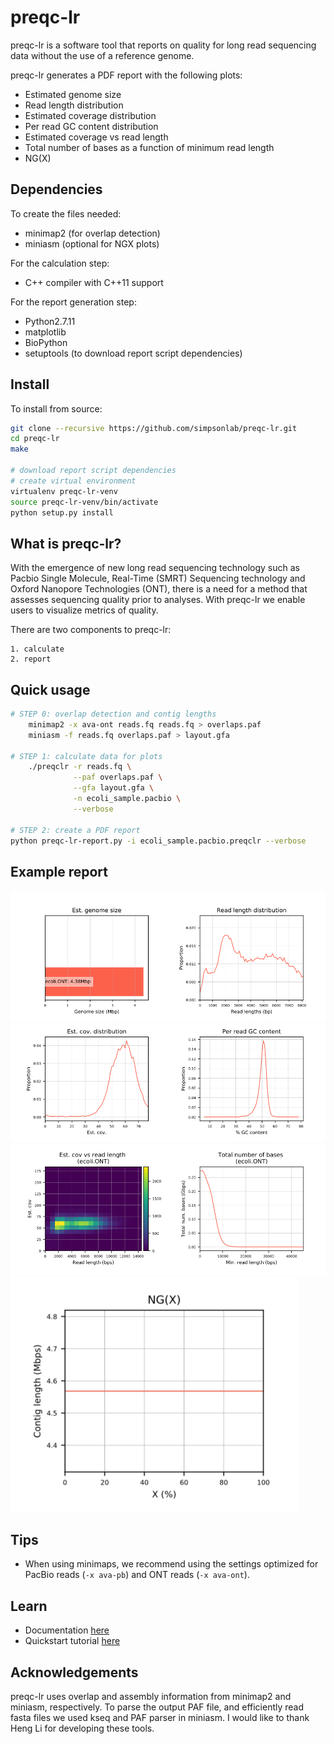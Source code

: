 # preqc-lr
preqc-lr is a software tool that reports on quality for long read sequencing data without the use of a reference genome.

preqc-lr generates a PDF report with the following plots:

* Estimated genome size
* Read length distribution
* Estimated coverage distribution
* Per read GC content distribution
* Estimated coverage vs read length
* Total number of bases as a function of minimum read length
* NG(X)

## Dependencies

To create the files needed:
* minimap2 (for overlap detection)
* miniasm (optional for NGX plots)

For the calculation step:
* C++ compiler with C++11 support

For the report generation step:
* Python2.7.11
* matplotlib
* BioPython
* setuptools (to download report script dependencies)

## Install
To install from source:

```bash
git clone --recursive https://github.com/simpsonlab/preqc-lr.git
cd preqc-lr
make

# download report script dependencies
# create virtual environment
virtualenv preqc-lr-venv
source preqc-lr-venv/bin/activate
python setup.py install
```

## What is preqc-lr?

With the emergence of new long read sequencing technology such as Pacbio Single Molecule, Real-Time (SMRT) Sequencing technology and Oxford Nanopore Technologies (ONT), there is a need for a method that assesses sequencing quality prior to analyses. With preqc-lr we enable users to visualize metrics of quality.

There are two components to preqc-lr:

    1. calculate
    2. report

## Quick usage

```bash
# STEP 0: overlap detection and contig lengths
    minimap2 -x ava-ont reads.fq reads.fq > overlaps.paf
    miniasm -f reads.fq overlaps.paf > layout.gfa

# STEP 1: calculate data for plots
    ./preqclr -r reads.fq \
              --paf overlaps.paf \
              --gfa layout.gfa \
              -n ecoli_sample.pacbio \
              --verbose

# STEP 2: create a PDF report
python preqc-lr-report.py -i ecoli_sample.pacbio.preqclr --verbose 
```

## Example report

![](example_report/example_report1.png?raw=true)
![](example_report/example_report2.png?raw=true)
![](example_report/example_report3.png?raw=true)
![](example_report/example_report4.png?raw=true)

## Tips

* When using minimaps, we recommend using the settings optimized for PacBio reads (`-x ava-pb`) and ONT reads (`-x ava-ont`).

## Learn

* Documentation [here](http://preqc-lr.readthedocs.io/en/latest/)
* Quickstart tutorial [here](http://preqc-lr.readthedocs.io/en/latest/quickstart.html)

## Acknowledgements

preqc-lr uses overlap and assembly information from minimap2 and miniasm, respectively. To parse the output PAF file, and efficiently read fasta files we used kseq and PAF parser in miniasm. I would like to thank Heng Li for developing these tools.
